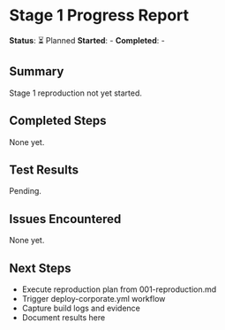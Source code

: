 # Stage 1 Progress Report

**Status**: ⏳ Planned
**Started**: -
**Completed**: -

## Summary

Stage 1 reproduction not yet started.

## Completed Steps

None yet.

## Test Results

Pending.

## Issues Encountered

None yet.

## Next Steps

- Execute reproduction plan from 001-reproduction.md
- Trigger deploy-corporate.yml workflow
- Capture build logs and evidence
- Document results here
